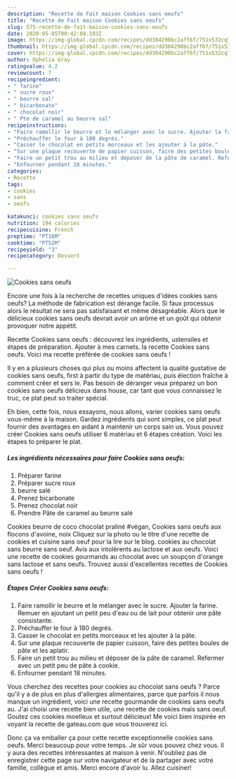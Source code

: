 ```yaml
---
description: "Recette de Fait maison Cookies sans oeufs"
title: "Recette de Fait maison Cookies sans oeufs"
slug: 575-recette-de-fait-maison-cookies-sans-oeufs
date: 2020-05-05T00:42:04.193Z
image: https://img-global.cpcdn.com/recipes/dd304290bc2aff6f/751x532cq70/cookies-sans-oeufs-photo-principale-de-la-recette.jpg
thumbnail: https://img-global.cpcdn.com/recipes/dd304290bc2aff6f/751x532cq70/cookies-sans-oeufs-photo-principale-de-la-recette.jpg
cover: https://img-global.cpcdn.com/recipes/dd304290bc2aff6f/751x532cq70/cookies-sans-oeufs-photo-principale-de-la-recette.jpg
author: Ophelia Gray
ratingvalue: 4.2
reviewcount: 7
recipeingredient:
- " farine"
- " sucre roux"
- " beurre sal"
- " bicarbonate"
- " chocolat noir"
- " Pte de caramel au beurre sal"
recipeinstructions:
- "Faire ramollir le beurre et le mélanger avec le sucre. Ajouter la farine. Remuer en ajoutant un petit peu d&#39;eau ou de lait pour obtenir une pâte consistante."
- "Préchauffer le four à 180 degrés."
- "Casser le chocolat en petits morceaux et les ajouter à la pâte."
- "Sur une plaque recouverte de papier cuisson, faire des petites boules de pâte et les aplatir."
- "Faire un petit trou au milieu et déposer de la pâte de caramel. Refermer avec un petit peu de pâte à cookie."
- "Enfourner pendant 18 minutes."
categories:
- Recette
tags:
- cookies
- sans
- oeufs

katakunci: cookies sans oeufs 
nutrition: 194 calories
recipecuisine: French
preptime: "PT16M"
cooktime: "PT52M"
recipeyield: "3"
recipecategory: Dessert

---
```



![Cookies sans oeufs](https://img-global.cpcdn.com/recipes/dd304290bc2aff6f/751x532cq70/cookies-sans-oeufs-photo-principale-de-la-recette.jpg)

Encore une fois à la recherche de recettes uniques d'idées cookies sans oeufs? La méthode de fabrication est dérange facile. Si faux processus alors le résultat ne sera pas satisfaisant et même désagréable. Alors que le délicieux cookies sans oeufs devrait avoir un arôme et un goût qui obtenir provoquer notre appétit.

Recette Cookies sans oeufs : découvrez les ingrédients, ustensiles et étapes de préparation. Ajouter à mes carnets. la recette Cookies sans oeufs. Voici ma recette préférée de cookies sans oeufs !

Il y en a plusieurs choses qui plus ou moins affectent la qualité gustative de cookies sans oeufs, first à partir du type de matériau, puis élection fraîche à comment créer et sers le. Pas besoin de déranger veux préparez un bon cookies sans oeufs délicieux dans house, car tant que vous connaissez le truc, ce plat peut so traiter spécial.


Eh bien, cette fois, nous essayons, nous allons, varier cookies sans oeufs vous-même à la maison. Gardez ingrédients qui sont simples, ce plat peut fournir des avantages en aidant à maintenir un corps sain us. Vous pouvez créer Cookies sans oeufs utiliser 6 matériau et 6 étapes création. Voici les étapes to préparer le plat.

<!--inarticleads1-->

##### Les ingrédients nécessaires pour faire Cookies sans oeufs:

1. Préparer  farine
1. Préparer  sucre roux
1.   beurre salé
1. Prenez  bicarbonate
1. Prenez  chocolat noir
1. Prendre  Pâte de caramel au beurre salé


Cookies beurre de coco chocolat praliné #végan, Cookies sans oeufs aux flocons d&#39;avoine, noix Cliquez sur la photo ou le titre d&#39;une recette de cookies et cuisine sans oeuf pour la lire sur le blog. cookies au chocolat sans beurre sans oeuf. Avis aux intolérents au lactose et aux oeufs. Voici une recette de cookies gourmands au chocolat avec un soupçon d&#39;orange sans lactose et sans oeufs. Trouvez aussi d&#39;excellentes recettes de Cookies sans oeufs ! 

<!--inarticleads2-->

##### Étapes Créer Cookies sans oeufs:

1. Faire ramollir le beurre et le mélanger avec le sucre. Ajouter la farine. Remuer en ajoutant un petit peu d&#39;eau ou de lait pour obtenir une pâte consistante.
1. Préchauffer le four à 180 degrés.
1. Casser le chocolat en petits morceaux et les ajouter à la pâte.
1. Sur une plaque recouverte de papier cuisson, faire des petites boules de pâte et les aplatir.
1. Faire un petit trou au milieu et déposer de la pâte de caramel. Refermer avec un petit peu de pâte à cookie.
1. Enfourner pendant 18 minutes.


Vous cherchez des recettes pour cookies au chocolat sans oeufs ? Parce qu&#39;il y a de plus en plus d&#39;allergies alimentaires, parce que parfois il nous manque un ingrédient, voici une recette gourmande de cookies sans oeufs au. J&#39;ai choisi une recette bien utile, une recette de cookies mais sans oeuf. Goutez ces cookies moelleux et surtout délicieux! Me voici bien inspirée en voyant la recette de gateau.com que vous trouverez ici. 


Donc ça va emballer ça pour cette recette exceptionnelle cookies sans oeufs. Merci beaucoup pour votre temps. Je sûr vous pouvez chez vous. Il y aura des recettes  intéressantes at maison à venir. N'oubliez pas de enregistrer cette page sur votre navigateur et de la partager avec votre famille, collègue et amis. Merci encore d'avoir lu. Allez cuisiner!
